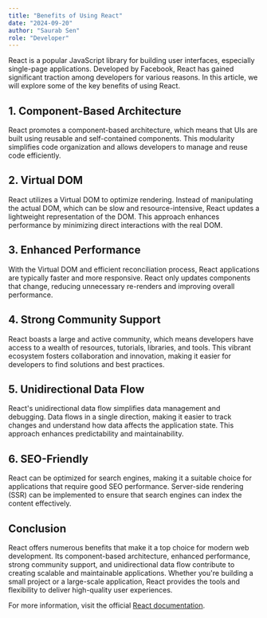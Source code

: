```yaml
---
title: "Benefits of Using React"
date: "2024-09-20"
author: "Saurab Sen"
role: "Developer"
---
```


React is a popular JavaScript library for building user interfaces, especially single-page applications. Developed by Facebook, React has gained significant traction among developers for various reasons. In this article, we will explore some of the key benefits of using React.

## 1. Component-Based Architecture

React promotes a component-based architecture, which means that UIs are built using reusable and self-contained components. This modularity simplifies code organization and allows developers to manage and reuse code efficiently.

## 2. Virtual DOM

React utilizes a Virtual DOM to optimize rendering. Instead of manipulating the actual DOM, which can be slow and resource-intensive, React updates a lightweight representation of the DOM. This approach enhances performance by minimizing direct interactions with the real DOM.

## 3. Enhanced Performance

With the Virtual DOM and efficient reconciliation process, React applications are typically faster and more responsive. React only updates components that change, reducing unnecessary re-renders and improving overall performance.

## 4. Strong Community Support

React boasts a large and active community, which means developers have access to a wealth of resources, tutorials, libraries, and tools. This vibrant ecosystem fosters collaboration and innovation, making it easier for developers to find solutions and best practices.

## 5. Unidirectional Data Flow

React's unidirectional data flow simplifies data management and debugging. Data flows in a single direction, making it easier to track changes and understand how data affects the application state. This approach enhances predictability and maintainability.

## 6. SEO-Friendly

React can be optimized for search engines, making it a suitable choice for applications that require good SEO performance. Server-side rendering (SSR) can be implemented to ensure that search engines can index the content effectively.

## Conclusion

React offers numerous benefits that make it a top choice for modern web development. Its component-based architecture, enhanced performance, strong community support, and unidirectional data flow contribute to creating scalable and maintainable applications. Whether you're building a small project or a large-scale application, React provides the tools and flexibility to deliver high-quality user experiences.

For more information, visit the official [React documentation](https://reactjs.org/docs/getting-started.html).

